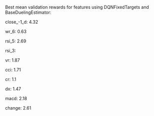 Best mean validation rewards for features using DQNFixedTargets and BaseDuelingEstimator:

close_-1_d: 4.32

wr_6: 0.63

rsi_5: 2.69

rsi_3:

vr: 1.87

cci: 1.71

cr: 1.1

dx: 1.47

macd: 2.18

change: 2.61
